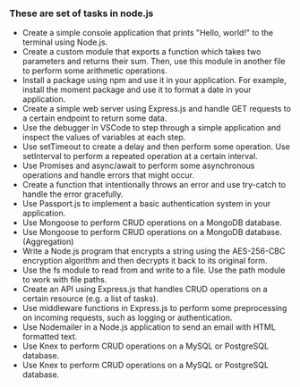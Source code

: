 ### These are set of tasks in node.js

- Create a simple console application that prints "Hello, world!" to the terminal using Node.js.
- Create a custom module that exports a function which takes two parameters and returns their sum. Then, use this module in another file to perform some arithmetic operations.
- Install a package using npm and use it in your application. For example, install the moment package and use it to format a date in your application.
- Create a simple web server using Express.js and handle GET requests to a certain endpoint to return some data.
- Use the debugger in VSCode to step through a simple application and inspect the values of variables at each step.
- Use setTimeout to create a delay and then perform some operation. Use setInterval to perform a repeated operation at a certain interval.
- Use Promises and async/await to perform some asynchronous operations and handle errors that might occur.
- Create a function that intentionally throws an error and use try-catch to handle the error gracefully.
- Use Passport.js to implement a basic authentication system in your application.
- Use Mongoose to perform CRUD operations on a MongoDB database.
- Use Mongoose to perform CRUD operations on a MongoDB database. (Aggregation)
- Write a Node.js program that encrypts a string using the AES-256-CBC encryption algorithm and then decrypts it back to its original form.
- Use the fs module to read from and write to a file. Use the path module to work with file paths.
- Create an API using Express.js that handles CRUD operations on a certain resource (e.g. a list of tasks).
- Use middleware functions in Express.js to perform some preprocessing on incoming requests, such as logging or authentication.
- Use Nodemailer in a Node.js application to send an email with HTML formatted text.
- Use Knex to perform CRUD operations on a MySQL or PostgreSQL database.
- Use Knex to perform CRUD operations on a MySQL or PostgreSQL database.
